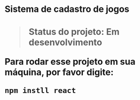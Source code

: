 <h1> Sistema de cadastro de jogos<h1>
  
  > Status do projeto: Em desenvolvimento
  
  <p>Para rodar esse projeto em sua máquina, por favor digite:</p>
  
  ```
  npm instll react
  ```
